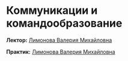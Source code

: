 # Коммуникации и командообразование

**Лектор:** [Лимонова Валерия Михайловна](https://my.itmo.ru/persons/229432?p=1&q=Лимонова%20Валерия%20Михайловна)

**Практик:** [Лимонова Валерия Михайловна](https://my.itmo.ru/persons/229432?p=1&q=Лимонова%20Валерия%20Михайловна)
